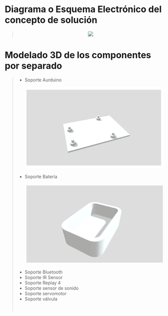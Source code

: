 # Diagrama o Esquema Electrónico del concepto de solución
> <p align="center"><img src="https://github.com/user-attachments/assets/db215c21-53c8-4c52-aa89-e22350b5e444">

# Modelado 3D de los componentes por separado
> * Soporte Aurduino
>   <p align="center"><img src="https://github.com/AngelaNaveros/Grupo_3_FUNBIO/blob/main/Modelo%203D/Soporte%20Aurduino.png">
> * Soporte Batería
>   <p align="center"><img src="https://github.com/AngelaNaveros/Grupo_3_FUNBIO/blob/main/Modelo%203D/Soporte%20Bateria.png">
> * Soporte Bluetooth
> * Soporte IR Sensor
> * Soporte Replay 4
> * Soporte sensor de sonido
> * Soporte servomotor
> * Soporte válvula
> <p align="center"><img src="">
